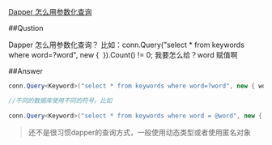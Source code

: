 [Dapper 怎么用参数化查询](https://q.cnblogs.com/q/46382/)

##Qustion

Dapper 怎么用参数化查询？
比如：conn.Query<Keyword>("select * from keywords where word=?word", new {  }).Count() != 0;
我要怎么给？word 赋值啊

##Answer

```cs
conn.Query<Keyword>("select * from keywords where word=?word", new { word = "xxx" }).Count() != 0;

//不同的数据库使用不同的符号。比如
 
conn.Query<Keyword>("select * from keywords where word = @word", new { word = "xxx" }).Count() != 0;
```

>还不是很习惯dapper的查询方式，一般使用动态类型或者使用匿名对象